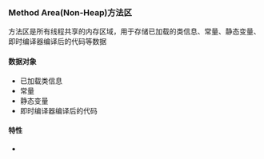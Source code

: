 ### Method Area(Non-Heap)方法区 ###
方法区是所有线程共享的内存区域，用于存储已加载的类信息、常量、静态变量、即时编译器编译后的代码等数据

#### 数据对象 ####
+ 已加载类信息
+ 常量
+ 静态变量
+ 即时编译器编译后的代码

#### 特性 ####
+ 